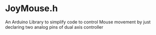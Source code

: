 # JoyMouse.h
An Arduino Library to simplify code to control Mouse movement by just declaring two analog pins of dual axis controller

